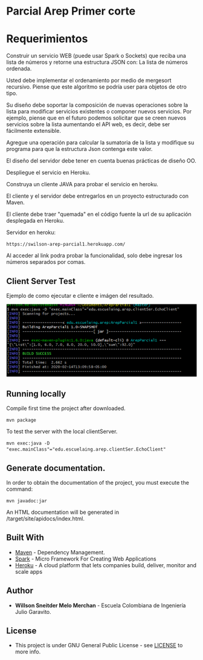 # Parcial Arep Primer corte

# Requerimientos
Construir un servicio WEB (puede usar Spark o Sockets) que reciba una lista de números y retorne una estructura JSON con: La lista de números ordenada.

Usted debe implementar el ordenamiento por medio de mergesort recursivo. Piense que este algoritmo se podría user para objetos de otro tipo.

Su diseño debe soportar la composición de nuevas operaciones sobre la lista para modificar servicios existentes o componer nuevos servicios. Por ejemplo, piense que en el futuro podemos solicitar que se creen nuevos servicios sobre la lista aumentando el API web, es decir,  debe ser fácilmente extensible.

Agregue una operación para calcular la sumatoria de la lista y modifique su programa para que la estructura Json contenga este valor.

El diseño del servidor debe tener en cuenta buenas prácticas de diseño OO.

Despliegue el servicio en Heroku.

Construya un cliente JAVA para probar el servicio en heroku.

El cliente y el servidor debe entregarlos en un proyecto estructurado con Maven.

El cliente debe traer "quemada" en el código fuente la url de su aplicación desplegada en Heroku.

Servidor en heroku:

    https://swilson-arep-parcial1.herokuapp.com/

Al acceder al link podra probar la funcionalidad, solo debe ingresar los números separados por comas.


## Client Server Test

Ejemplo de como ejecutar e cliente e  imágen del resultado.

![UrlPost](https://github.com/swilsonmelo/ArepParcial1/blob/master/img/test.PNG)

## Running locally

Compile first time the project after downloaded.

    mvn package

To test the server with the local clientServer.

    mvn exec:java -D "exec.mainClass"="edu.escuelaing.arep.clientSer.EchoClient"

## Generate documentation.

In order to obtain the documentation of the project, you must execute the command:

    mvn javadoc:jar

An HTML documentation will be generated in /target/site/apidocs/index.html.

## Built With

* [Maven](https://maven.apache.org/) - Dependency Management.
* [Spark](http://sparkjava.com/) - Micro Framework For Creating Web Applications
* [Heroku](https://www.heroku.com/) - A cloud platform that lets companies build, deliver, monitor and scale apps

## Author

* **Willson Sneitder Melo Merchan** - Escuela Colombiana de Ingeniería Julio Garavito.

## License

* This project is under GNU General Public License - see [LICENSE](https://github.com/swilsonmelo/ArepParcial1/blob/master/LICENSE) to more info.
